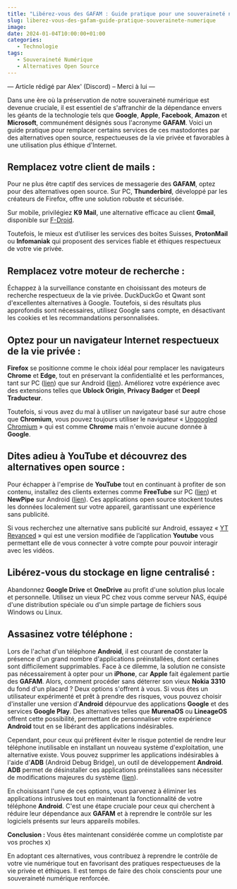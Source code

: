 ```yaml
---
title: "Libérez-vous des GAFAM : Guide pratique pour une souveraineté numérique"
slug: liberez-vous-des-gafam-guide-pratique-souverainete-numerique
image:
date: 2024-01-04T10:00:00+01:00
categories:
   - Technologie
tags:
   - Souveraineté Numérique
   - Alternatives Open Source
---
```


— Article rédigé par Alex' (Discord) – Merci à lui —

Dans une ère où la préservation de notre souveraineté numérique est devenue cruciale, il est essentiel de s'affranchir de la dépendance envers les géants de la technologie tels que **Google**, **Apple**, **Facebook**, **Amazon** et **Microsoft**, communément désignés sous l'acronyme **GAFAM**. Voici un guide pratique pour remplacer certains services de ces mastodontes par des alternatives open source, respectueuses de la vie privée et favorables à une utilisation plus éthique d'Internet.

## Remplacez votre client de mails :

Pour ne plus être captif des services de messagerie des **GAFAM**, optez pour des alternatives open source. Sur PC, **Thunderbird**, développé par les créateurs de Firefox, offre une solution robuste et sécurisée.

Sur mobile, privilégiez **K9 Mail**, une alternative efficace au client **Gmail**, disponible sur [F-Droid](https://f-droid.org/fr/packages/com.fsck.k9).

Toutefois, le mieux est d’utiliser les services des boites Suisses, **ProtonMail** ou **Infomaniak** qui proposent des services fiable et éthiques respectueux de votre vie privée.

## Remplacez votre moteur de recherche :

Échappez à la surveillance constante en choisissant des moteurs de recherche respectueux de la vie privée. DuckDuckGo et Qwant sont d'excellentes alternatives à Google. Toutefois, si des résultats plus approfondis sont nécessaires, utilisez Google sans compte, en désactivant les cookies et les recommandations personnalisées.

## Optez pour un navigateur Internet respectueux de la vie privée :

**Firefox** se positionne comme le choix idéal pour remplacer les navigateurs **Chrome** et **Edge**, tout en préservant la confidentialité et les performances, tant sur PC ([lien](https://www.mozilla.org/fr/firefox/new/)) que sur Android ([lien](https://play.google.com/store/apps/details?id=org.mozilla.firefox)). Améliorez votre expérience avec des extensions telles que **Ublock Origin**, **Privacy Badger** et **Deepl Traducteur**.

Toutefois, si vous avez du mal à utiliser un navigateur basé sur autre chose que **Chromium**, vous pouvez toujours utiliser le navigateur « [Ungoogled Chromium](https://github.com/ungoogled-software/ungoogled-chromium) » qui est comme **Chrome** mais n'envoie aucune donnée à **Google**.

## Dites adieu à **YouTube** et découvrez des alternatives open source :

Pour échapper à l'emprise de **YouTube** tout en continuant à profiter de son contenu, installez des clients externes comme **FreeTube** sur PC ([lien](https://freetubeapp.io/)) et **NewPipe** sur Android ([lien](https://newpipe.net/)). Ces applications open source stockent toutes les données localement sur votre appareil, garantissant une expérience sans publicité.

Si vous recherchez une alternative sans publicité sur Android, essayez « [YT Revanced](https://revanced.net/) » qui est une version modifiée de l’application **Youtube** vous permettant elle de vous connecter à votre compte pour pouvoir interagir avec les vidéos.

## Libérez-vous du stockage en ligne centralisé :

Abandonnez **Google Drive** et **OneDrive** au profit d'une solution plus locale et personnelle. Utilisez un vieux PC chez vous comme serveur NAS, équipé d'une distribution spéciale ou d'un simple partage de fichiers sous Windows ou Linux.

## Assasinez votre téléphone :

Lors de l'achat d'un téléphone **Android**, il est courant de constater la présence d'un grand nombre d'applications préinstallées, dont certaines sont difficilement supprimables. Face à ce dilemme, la solution ne consiste pas nécessairement à opter pour un **iPhone**, car **Apple** fait également partie des **GAFAM**. Alors, comment procéder sans déterrer son vieux **Nokia 3310** du fond d'un placard ? Deux options s'offrent à vous.
Si vous êtes un utilisateur expérimenté et prêt à prendre des risques, vous pouvez choisir d'installer une version d'**Android** dépourvue des applications **Google** et des services **Google Play**. Des alternatives telles que **MurenaOS** ou **LineageOS** offrent cette possibilité, permettant de personnaliser votre expérience **Android** tout en se libérant des applications indésirables.

Cependant, pour ceux qui préfèrent éviter le risque potentiel de rendre leur téléphone inutilisable en installant un nouveau système d'exploitation, une alternative existe. Vous pouvez supprimer les applications indésirables à l'aide d'**ADB** (Android Debug Bridge), un outil de développement **Android**. **ADB** permet de désinstaller ces applications préinstallées sans nécessiter de modifications majeures du système ([lien](https://github.com/0x192/universal-android-debloater)).

En choisissant l'une de ces options, vous parvenez à éliminer les applications intrusives tout en maintenant la fonctionnalité de votre téléphone **Android**. C'est une étape cruciale pour ceux qui cherchent à réduire leur dépendance aux **GAFAM** et à reprendre le contrôle sur les logiciels présents sur leurs appareils mobiles.

**Conclusion :** Vous êtes maintenant considérée comme un complotiste par vos proches x)

En adoptant ces alternatives, vous contribuez à reprendre le contrôle de votre vie numérique tout en favorisant des pratiques respectueuses de la vie privée et éthiques. Il est temps de faire des choix conscients pour une souveraineté numérique renforcée.
